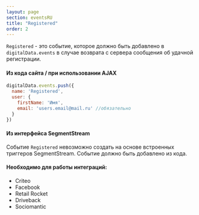 ```yaml
---
layout: page
section: eventsRU
title: "Registered"
order: 2
---
```

`Registered` - это событие, которое должно быть добавлено в `digitalData.events` в случае возврата с сервера сообщения об удачной регистрации.

#### Из кода сайта / при использовании AJAX
```javascript
digitalData.events.push({
  name: 'Registered',
  user: {
    firstName: 'Имя',
    email: 'users.email@mail.ru' //обязательно
  }
})
```

#### Из интерфейса SegmentStream
Событие `Registered` невозможно создать на основе встроенных триггеров SegmentStream. Событие должно быть добавлено из кода.

#### Необходимо для работы интеграций:
* Criteo
* Facebook
* Retail Rocket
* Driveback
* Sociomantic
